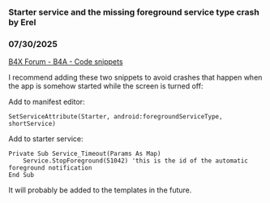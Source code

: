 ### Starter service and the missing foreground service type crash by Erel
### 07/30/2025
[B4X Forum - B4A - Code snippets](https://www.b4x.com/android/forum/threads/167999/)

I recommend adding these two snippets to avoid crashes that happen when the app is somehow started while the screen is turned off:  
  
Add to manifest editor:  

```B4X
SetServiceAttribute(Starter, android:foregroundServiceType, shortService)
```

  
  
Add to starter service:  

```B4X
Private Sub Service_Timeout(Params As Map)  
    Service.StopForeground(51042) 'this is the id of the automatic foreground notification  
End Sub
```

  
  
It will probably be added to the templates in the future.